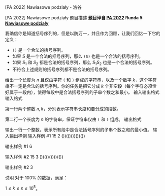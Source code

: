 



[PA 2022] Nawiasowe podziały - 洛谷














[PA 2022] Nawiasowe podziały
题目描述
**题目译自 [PA 2022](https://sio2.mimuw.edu.pl/c/pa-2022-1/dashboard/) Runda 5 [Nawiasowe podziały](https://sio2.mimuw.edu.pl/c/pa-2022-1/p/naw/)**

我确信你是知道括号序列的，但是以防万一，并且作为回顾，让我们回忆一下它的定义：

- `()` 是一个合法的括号序列。
- 如果 $S$ 是一个合法的括号序列，那么 `(S)` 也是一个合法的括号序列。
- 如果 $S_1$ 和 $S_2$ 都是合法的括号序列，那么 $S_1S_2$ 也是一个合法的括号序列。
- 不符合上述规则的括号序列都不是合法的括号序列。

给出一个长度为 $n$ 且仅由字符 `(` 和 `)` 组成的字符串，以及一个数字 $k$，这个字符串不一定是合法的括号序列。你的任务是把它分成 $k$ 个非空段（每个字符必须恰好属于一段内），使得每段中是合法括号序列的子串个数之和最小。
输入输出格式
输入格式

第一行两个整数 $n,k$，分别表示字符串长度和要分成的段数。

第二行一个长度为 $n$ 的字符串，保证字符串仅由 `(` 和 `)` 组成。
输出格式

输出一行一个整数，表示所有段中是合法括号序列的子串个数之和的最小值。
输入输出样例
输入样例 #1
15 2
())(()())()(())

输出样例 #1
6

输入样例 #2
15 3
())(()())()(())

输出样例 #2
3

说明
对于 $100\%$ 的数据，满足：

$1\le k\le n\le 10 ^ 5$。






